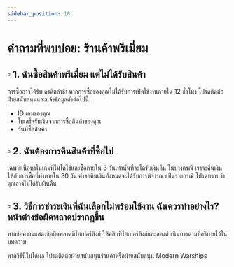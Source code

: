 ```yaml
---
sidebar_position: 10
---
```


#  คำถามที่พบบ่อย: ร้านค้าพรีเมี่ยม


## ▫️ **1. ฉันซื้อสินค้าพรีเมี่ยม แต่ไม่ได้รับสินค้า**

การซื้ออาจได้รับเครดิตล่าช้า หากการซื้อของคุณไม่ได้รับการเปิดใช้งานภายใน 12 ชั่วโมง โปรดติดต่อฝ่ายสนับสนุนและแจ้งข้อมูลดังต่อไปนี้:

- ID เกมของคุณ  
- ใบเสร็จรับเงินจากการซื้อสินค้าของคุณ  
- วันที่ซื้อสินค้า  

## ▫️ **2. ฉันต้องการคืนสินค้าที่ซื้อไป**

เฉพาะเนื้อหาในเกมที่ไม่ได้ใช้และซื้อภายใน 3 วันเท่านั้นที่จะได้รับเงินคืน ในบางกรณี เราจะคืนเงินให้กับการซื้อที่ทำภายใน 30 วัน คำขอคืนเงินทั้งหมดจะได้รับการพิจารณาเป็นรายกรณี โปรดทราบว่าคุณอาจไม่ได้รับเงินคืน  

## ▫️ **3. วิธีการชำระเงินที่ฉันเลือกไม่พร้อมใช้งาน ฉันควรทำอย่างไร? หน้าต่างข้อผิดพลาดปรากฏขึ้น**

หากข้อความแสดงข้อผิดพลาดมีไฮเปอร์ลิงก์ ให้คลิกที่ไฮเปอร์ลิงก์และลองดำเนินการตามที่อธิบายไว้ในบทความ  

หากวิธีนี้ไม่ได้ผล โปรดติดต่อฝ่ายสนับสนุนร้านค้าหรือฝ่ายสนับสนุน Modern Warships